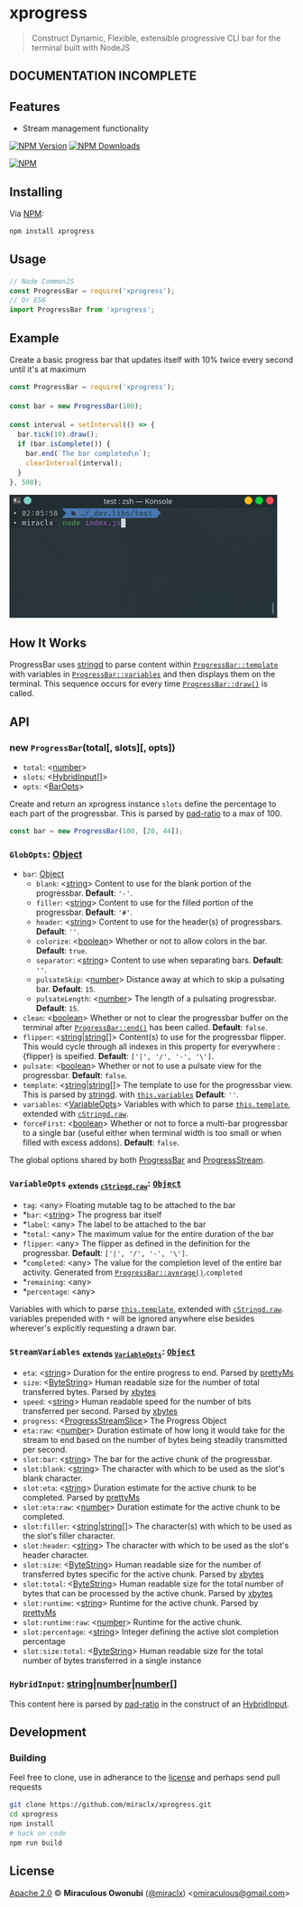 # xprogress

> Construct Dynamic, Flexible, extensible progressive CLI bar for the terminal built with NodeJS

## DOCUMENTATION INCOMPLETE

## Features

- Stream management functionality

[![NPM Version][npm-image]][npm-url]
[![NPM Downloads][downloads-image]][downloads-url]

[![NPM][npm-image-url]][npm-url]

## Installing

Via [NPM][npm]:

``` bash
npm install xprogress
```

## Usage

``` javascript
// Node CommonJS
const ProgressBar = require('xprogress');
// Or ES6
import ProgressBar from 'xprogress';
```

## Example

Create a basic progress bar that updates itself with 10% twice every second until it's at maximum

``` javascript
const ProgressBar = require('xprogress');

const bar = new ProgressBar(100);

const interval = setInterval(() => {
  bar.tick(10).draw();
  if (bar.isComplete()) {
    bar.end(`The bar completed\n`);
    clearInterval(interval);
  }
}, 500);
```

![XProgress Example Result][xprogress-result]

## How It Works

ProgressBar uses [stringd][] to parse content within [`ProgressBar::template`](#progressbar:template) with variables in [`ProgressBar::variables`](#progressbar:variables) and then displays them on the terminal.
This sequence occurs for every time [`ProgressBar::draw()`](#progressbar:draw) is called.

## API

### <a id="progressbar"></a> new `ProgressBar`(total[, slots][, opts])

- `total`: &lt;[number][]&gt;
- `slots`: &lt;[HybridInput](#hybridinput)[]&gt;
- `opts`: &lt;[BarOpts][]&gt;

Create and return an xprogress instance
`slots` define the percentage to each part of the progressbar. This is parsed by [pad-ratio][] to a max of 100.

``` javascript
const bar = new ProgressBar(100, [20, 44]);
```

### <a id="globopts"></a> `GlobOpts`: [Object][object]

- `bar`: [Object][object]
  - `blank`: &lt;[string][]&gt; Content to use for the blank portion of the progressbar. **Default**: `'-'`.
  - `filler`: &lt;[string][]&gt; Content to use for the filled portion of the progressbar. **Default**: `'#'`.
  - `header`: &lt;[string][]&gt; Content to use for the header(s) of progressbars. **Default**: `''`.
  - `colorize`: &lt;[boolean][]&gt; Whether or not to allow colors in the bar. **Default**: `true`.
  - `separator`: &lt;[string][]&gt; Content to use when separating bars. **Default**: `''`.
  - `pulsateSkip`: &lt;[number][]&gt; Distance away at which to skip a pulsating bar. **Default**: `15`.
  - `pulsateLength`: &lt;[number][]&gt; The length of a pulsating progressbar. **Default**: `15`.
- `clean`: &lt;[boolean][]&gt; Whether or not to clear the progressbar buffer on the terminal after [`ProgressBar::end()`](#progress:end) has been called. **Default**: `false`.
- `flipper`: &lt;[string][]|[string][][]&gt; Content(s) to use for the progressbar flipper. This would cycle through all indexes in this property for everywhere :{flipper} is speified. **Default**: `['|', '/', '-', '\']`.
- `pulsate`: &lt;[boolean][]&gt; Whether or not to use a pulsate view for the progressbar. **Default**: `false`.
- <a id="globopts:template"></a> `template`: &lt;[string][]|[string][][]&gt; The template to use for the progressbar view. This is parsed by [stringd][]. with [`this.variables`](#globopts:variables) **Default**: `''`.
- <a id="globopts:variables"></a> `variables`: &lt;[VariableOpts](#variableopts)&gt; Variables with which to parse [`this.template`](#globopts:template), extended with [`cStringd.raw`][cstringd:raw].
- `forceFirst`: &lt;[boolean][]&gt; Whether or not to force a multi-bar progressbar to a single bar (useful either when terminal width is too small or when filled with excess addons). **Default**: `false`.

The global options shared by both [ProgressBar](#progressbar) and [ProgressStream](#progressstream).

### <a id="variableopts"></a> `VariableOpts` <sub>extends [`cStringd.raw`][cStringd:raw]</sub>: [`Object`][object]

- `tag`: &lt;any&gt; Floating mutable tag to be attached to the bar
- *`bar`: &lt;[string]&gt; The progress bar itself
- *`label`: &lt;any&gt; The label to be attached to the bar
- *`total`: &lt;any&gt; The maximum value for the entire duration of the bar
- `flipper`: &lt;any&gt; The flipper as defined in the definition for the progressbar. **Default**: `['|', '/', '-', '\']`.
- *`completed`: &lt;any&gt; The value for the completion level of the entire bar activity. Generated from [`ProgressBar::average()`](#progressbar:average).`completed`
- *`remaining`: &lt;any&gt;
- *`percentage`: &lt;any&gt;

Variables with which to parse [`this.template`](#globopts:template), extended with [`cStringd.raw`][cstringd:raw]. variables prepended with `*` will be ignored anywhere else besides wherever's explicitly requesting a drawn bar.

### <a id="streamvariables"></a> `StreamVariables` <sub>extends [`VariableOpts`](#variableopts)</sub>: [`Object`][object]

- `eta`: &lt;[string]&gt; Duration for the entire progress to end. Parsed by [prettyMs]
- `size`: &lt;[ByteString]&gt; Human readable size for the number of total transferred bytes. Parsed by [xbytes]
- `speed`: &lt;[string]&gt; Human readable speed for the number of bits transferred per second. Parsed by [xbytes]
- `progress`: &lt;[ProgressStreamSlice]&gt; The Progress Object
- `eta:raw`: &lt;[number]&gt; Duration estimate of how long it would take for the stream to end based on the number of bytes being steadily transmitted per second.
- `slot:bar`: &lt;[string]&gt; The bar for the active chunk of the progressbar.
- `slot:blank`: &lt;[string]&gt; The character with which to be used as the slot's blank character.
- `slot:eta`: &lt;[string]&gt; Duration estimate for the active chunk to be completed. Parsed by [prettyMs]
- `slot:eta:raw`: &lt;[number]&gt; Duration estimate for the active chunk to be completed.
- `slot:filler`: &lt;[string]|[string][][]&gt; The character(s) with which to be used as the slot's filler character.
- `slot:header`: &lt;[string]&gt; The character with which to be used as the slot's header character.
- `slot:size`: &lt;[ByteString]&gt; Human readable size for the number of transferred bytes specific for the active chunk. Parsed by [xbytes]
- `slot:total`: &lt;[ByteString]&gt; Human readable size for the total number of bytes that can be processed by the active chunk. Parsed by [xbytes]
- `slot:runtime`: &lt;[string]&gt; Runtime for the active chunk. Parsed by [prettyMs]
- `slot:runtime:raw`: &lt;[number]&gt; Runtime for the active chunk.
- `slot:percentage`: &lt;[string]&gt; Integer defining the active slot completion percentage
- `slot:size:total`: &lt;[ByteString]&gt; Human readable size for the total number of bytes transferred in a single instance

### <a id='hybridinput'></a> `HybridInput`: [string][]|[number][]|[number][][]

This content here is parsed by [pad-ratio][] in the construct of an [HybridInput][hybridinput].

## Development

### Building

Feel free to clone, use in adherance to the [license](#license) and perhaps send pull requests

``` bash
git clone https://github.com/miraclx/xprogress.git
cd xprogress
npm install
# hack on code
npm run build
```

## License

[Apache 2.0][license] © **Miraculous Owonubi** ([@miraclx][author-url]) &lt;omiraculous@gmail.com&gt;

[BarOpts]: #globopts

[npm]:  https://github.com/npm/cli "The Node Package Manager"
[license]:  LICENSE "Apache 2.0 License"

[stringd]:  https://github.com/miraclx/stringd "NodeJS String Variable Parser"
[xbytes]:  https://github.com/miraclx/xbytes "NodeJS ByteParser"
[prettyMs]:  https://github.com/sindresorhus/pretty-ms "Convert milliseconds to a human readable string: `1337000000` → `15d 11h 23m 20s`"
[cstringd]:  https://github.com/miraclx/stringd-colors "ANSI colors for stringd formatting"
[pad-ratio]:  https://github.com/miraclx/pad-ratio "Pad or trim an array to sum up to a maximum value"
[hybridinput]:  https://github.com/miraclx/pad-ratio#hybridinput
[ProgressStreamSlice]: https://github.com/freeall/progress-stream#progress
[ByteString]: https://github.com/miraclx/xbytes#bytestring
[cstringd:raw]:  https://github.com/miraclx/stringd-colors#cstringdraw "Raw ANSI codes for stringd-colors"

[author-url]: https://github.com/miraclx
[ansi-styles]:  https://github.com/chalk/ansi-styles "ANSI escape codes for styling strings in the terminal"
[xprogress-result]: screenshots/example.gif "StringD Colors Example"

[npm-url]: https://npmjs.org/package/xprogress
[npm-image]: https://badgen.net/npm/node/xprogress
[npm-image-url]: https://nodei.co/npm/xprogress.png?stars&downloads
[downloads-url]: https://npmjs.org/package/xprogress
[downloads-image]: https://badgen.net/npm/dm/xprogress

[object]: https://developer.mozilla.org/en-US/docs/Web/JavaScript/Reference/Global_Objects/Object
[regexp]: https://developer.mozilla.org/en-US/docs/Web/JavaScript/Reference/Global_Objects/RegExp
[function]: https://developer.mozilla.org/en-US/docs/Web/JavaScript/Reference/Global_Objects/Function
[number]: https://developer.mozilla.org/en-US/docs/Web/JavaScript/Data_structures#Number_type
[string]: https://developer.mozilla.org/en-US/docs/Web/JavaScript/Data_structures#String_type
[boolean]: https://developer.mozilla.org/en-US/docs/Web/JavaScript/Data_structures#Boolean_type
